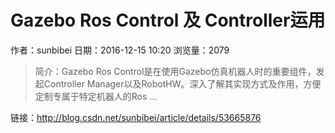 # <ROS> Gazebo Ros Control 及 Controller运用
作者：sunbibei
日期：2016-12-15 10:20
浏览量：2079
> 简介：Gazebo Ros Control是在使用Gazebo仿真机器人时的重要组件，发起Controller Manager以及RobotHW。深入了解其实现方式及作用，方便定制专属于特定机器人的Ros ...

 链接：http://blog.csdn.net/sunbibei/article/details/53665876
